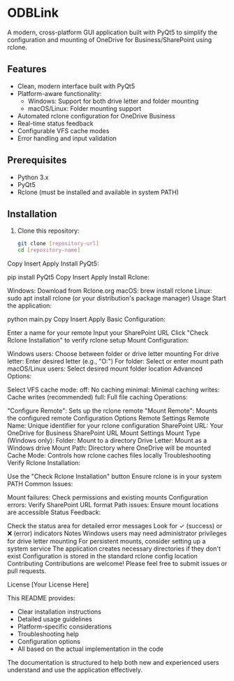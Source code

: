 # ODBLink

A modern, cross-platform GUI application built with PyQt5 to simplify the configuration and mounting of OneDrive for Business/SharePoint using rclone.

## Features

- Clean, modern interface built with PyQt5
- Platform-aware functionality:
  - Windows: Support for both drive letter and folder mounting
  - macOS/Linux: Folder mounting support
- Automated rclone configuration for OneDrive Business
- Real-time status feedback
- Configurable VFS cache modes
- Error handling and input validation

## Prerequisites

- Python 3.x
- PyQt5
- Rclone (must be installed and available in system PATH)

## Installation

1. Clone this repository:
   ```bash
   git clone [repository-url]
   cd [repository-name]
Copy
Insert
Apply
Install PyQt5:

pip install PyQt5
Copy
Insert
Apply
Install Rclone:

Windows: Download from Rclone.org
macOS: brew install rclone
Linux: sudo apt install rclone (or your distribution's package manager)
Usage
Start the application:

python main.py
Copy
Insert
Apply
Basic Configuration:

Enter a name for your remote
Input your SharePoint URL
Click "Check Rclone Installation" to verify rclone setup
Mount Configuration:

Windows users:
Choose between folder or drive letter mounting
For drive letter: Enter desired letter (e.g., "O:")
For folder: Select or enter mount path
macOS/Linux users:
Select desired mount folder location
Advanced Options:

Select VFS cache mode:
off: No caching
minimal: Minimal caching
writes: Cache writes (recommended)
full: Full file caching
Operations:

"Configure Remote": Sets up the rclone remote
"Mount Remote": Mounts the configured remote
Configuration Options
Remote Settings
Remote Name: Unique identifier for your rclone configuration
SharePoint URL: Your OneDrive for Business SharePoint URL
Mount Settings
Mount Type (Windows only):
Folder: Mount to a directory
Drive Letter: Mount as a Windows drive
Mount Path: Directory where OneDrive will be mounted
Cache Mode: Controls how rclone caches files locally
Troubleshooting
Verify Rclone Installation:

Use the "Check Rclone Installation" button
Ensure rclone is in your system PATH
Common Issues:

Mount failures: Check permissions and existing mounts
Configuration errors: Verify SharePoint URL format
Path issues: Ensure mount locations are accessible
Status Feedback:

Check the status area for detailed error messages
Look for ✓ (success) or ❌ (error) indicators
Notes
Windows users may need administrator privileges for drive letter mounting
For persistent mounts, consider setting up a system service
The application creates necessary directories if they don't exist
Configuration is stored in the standard rclone config location
Contributing
Contributions are welcome! Please feel free to submit issues or pull requests.

License
[Your License Here]


This README provides:
- Clear installation instructions
- Detailed usage guidelines
- Platform-specific considerations
- Troubleshooting help
- Configuration options
- All based on the actual implementation in the code

The documentation is structured to help both new and experienced users understand and use the application effectively.
